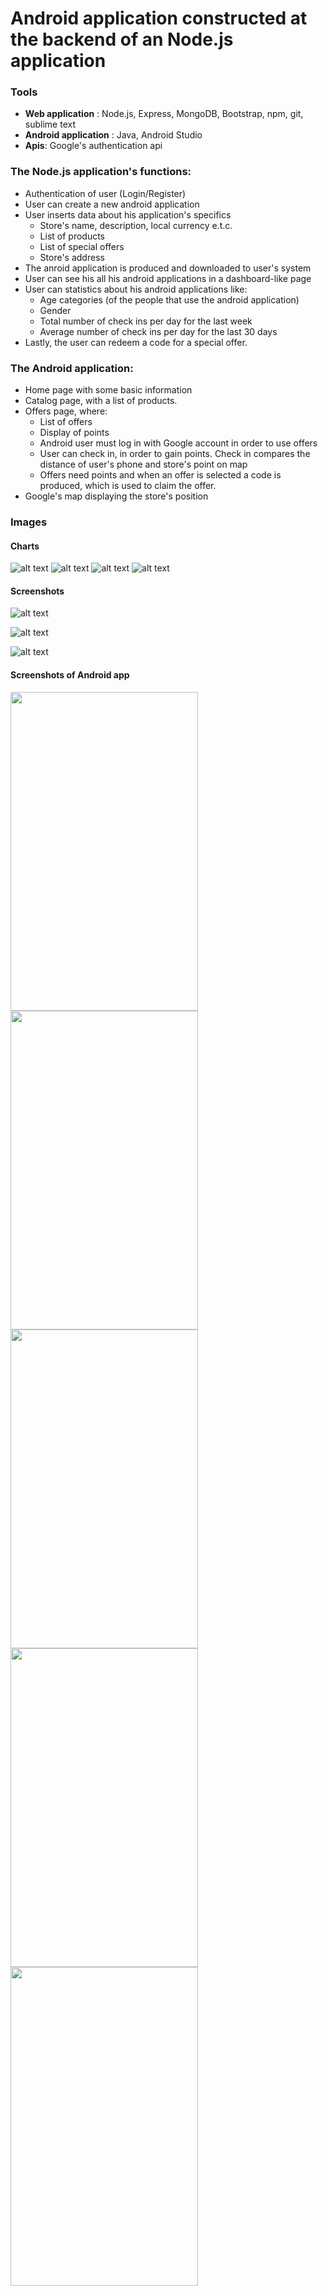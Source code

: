 # Android application constructed at the backend of an Node.js application

### Tools
* __Web application__ : Node.js, Express, MongoDB, Bootstrap, npm, git, sublime text
* __Android application__ : Java, Android Studio
* __Apis__: Google's authentication api

### The Node.js application's functions:
* Authentication of user (Login/Register)
* User can create a new android application
* User inserts data about his application's specifics
  * Store's name, description, local currency e.t.c.
  * List of products
  * List of special offers
  * Store's address
* The anroid application is produced and downloaded to user's system
* User can see his all his android applications in a dashboard-like page
* User can statistics about his android applications like:
  * Age categories (of the people that use the android application)
  * Gender
  * Total number of check ins per day for the last week
  * Average number of check ins per day for the last 30 days
* Lastly, the user can redeem a code for a special offer.

### The Android application:
* Home page with some basic information
* Catalog page, with a list of products.
* Offers page, where:
  * List of offers
  * Display of points
  * Android user must log in with Google account in order to use offers
  * User can check in, in order to gain points. Check in compares the distance of user's phone and store's point on map
  * Offers need points and when an offer is selected a code is produced, which is used to claim the offer.
* Google's map displaying the store's position

### Images

#### Charts
![alt text](https://github.com/Aggelonias/nodejsandroidproduction/blob/master/images/chart1.png "Age categories")
![alt text](https://github.com/Aggelonias/nodejsandroidproduction/blob/master/images/chart2.png "Gender")
![alt text](https://github.com/Aggelonias/nodejsandroidproduction/blob/master/images/chart3.png "Total check ins last week")
![alt text](https://github.com/Aggelonias/nodejsandroidproduction/blob/master/images/chart4.png "Avg check ins per day last month")

#### Screenshots 
![alt text](https://github.com/Aggelonias/nodejsandroidproduction/blob/master/images/web1.png "Dashboard page")


![alt text](https://github.com/Aggelonias/nodejsandroidproduction/blob/master/images/web2.png "New application page")


![alt text](https://github.com/Aggelonias/nodejsandroidproduction/blob/master/images/web3.png "Redeem Code page")

#### Screenshots of Android app
<img src="https://github.com/Aggelonias/nodejsandroidproduction/blob/master/images/Screenshot_1_Coffee%20shop%20The%20Fresh%20Stuff.jpg" width="300" height="510">
<img src="https://github.com/Aggelonias/nodejsandroidproduction/blob/master/images/Screenshot_2_Coffee%20shop%20The%20Fresh%20Stuff.jpg" width="300" height="510">
<img src="https://github.com/Aggelonias/nodejsandroidproduction/blob/master/images/Screenshot_3_Coffee%20shop%20The%20Fresh%20Stuff.jpg" width="300" height="510">
<img src="https://github.com/Aggelonias/nodejsandroidproduction/blob/master/images/Screenshot_5_Coffee%20shop%20The%20Fresh%20Stuff.jpg" width="300" height="510">
<img src="https://github.com/Aggelonias/nodejsandroidproduction/blob/master/images/Screenshot_4_Coffee%20shop%20The%20Fresh%20Stuff.jpg" width="300" height="510">
